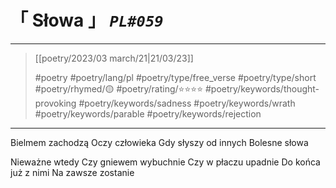 # &#12300; Słowa &#12301; *`PL#059`*

---

> [[poetry/2023/03 march/21|21/03/23]]
> 
> #poetry 
> #poetry/lang/pl 
> #poetry/type/free_verse #poetry/type/short 
> #poetry/rhymed/🟡 
> #poetry/rating/⭐⭐⭐⭐ 
> #poetry/keywords/thought-provoking #poetry/keywords/sadness #poetry/keywords/wrath #poetry/keywords/parable #poetry/keywords/rejection 

---

Bielmem zachodzą
Oczy człowieka
Gdy słyszy od innych
Bolesne słowa

Nieważne wtedy
Czy gniewem wybuchnie
Czy w płaczu upadnie
Do końca już z nimi
Na zawsze zostanie